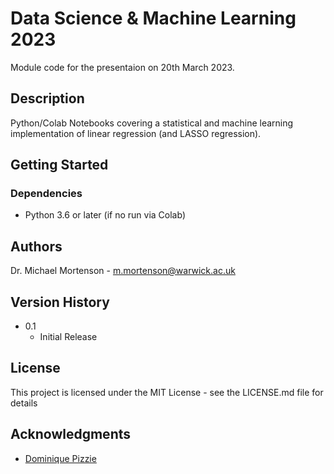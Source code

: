 # Data Science & Machine Learning 2023

Module code for the presentaion on 20th March 2023.

## Description

Python/Colab Notebooks covering a statistical and machine learning implementation of linear regression (and LASSO regression).

## Getting Started

### Dependencies

* Python 3.6 or later (if no run via Colab)

## Authors

Dr. Michael Mortenson - m.mortenson@warwick.ac.uk

## Version History

* 0.1
    * Initial Release

## License

This project is licensed under the MIT License - see the LICENSE.md file for details

## Acknowledgments

* [Dominique Pizzie](https://gist.github.com/DomPizzie/7a5ff55ffa9081f2de27c315f5018afc)
